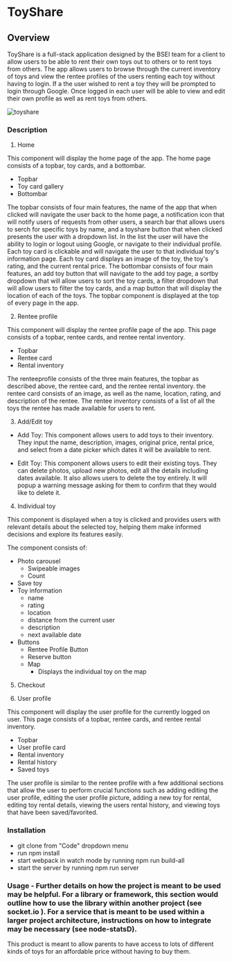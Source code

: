 # ToyShare

## Overview
ToyShare is a full-stack application designed by the BSEI team for a client to allow users to be able to rent their own toys out to others or to rent toys from others. The app allows users to browse through the current inventory of toys and view the rentee profiles of the users renting each toy without having to login. If a the user wished to rent a toy they will be prompted to login through Google. Once logged in each user will be able to view and edit their own profile as well as rent toys from others.

![toyshare](https://github.com/Team-4-BOC/ToyShare/assets/98065426/e64b515f-088e-4cb1-b73b-2d6c2900fc7f)

### Description
1. Home

This component will display the home page of the app. The home page consists of a topbar, toy cards, and a bottombar.

- Topbar
- Toy card gallery
- Bottombar


 The topbar consists of four main features, the name of the app that when clicked will navigate the user back to the home page,  a notification icon that will notify users of requests from other users, a search bar that allows users to serch for specific toys by name, and a toyshare button that when clicked presents the user with a dropdown list. In the list the user will have the ability to login or logout using Google, or navigate to their individual profile. Each toy card is clickable and will navigate the user to that individual toy's information page. Each toy card displays an image of the toy, the toy's rating, and the current rental price. The bottombar consists of four main features, an add toy button that will navigate to the add toy page, a sortby dropdown that will allow users to sort the toy cards, a filter dropdown that will allow users to filter the toy cards, and a map button that will display the location of each of the toys. The topbar component is displayed at the top of every page in the app.

2. Rentee profile

This component will display the rentee profile page of the app. This page consists of a topbar, rentee cards, and rentee rental inventory.

- Topbar
- Rentee card
- Rental inventory

The renteeprofile consists of the three main features, the topbar as described above, the rentee card, and the rentee rental inventory. the rentee card consists of an image, as well as the name, location, rating, and description of the rentee. The rentee inventory consists of a list of all the toys the rentee has made available for users to rent.


3. Add/Edit toy

- Add Toy:
    This component allows users to add toys to their inventory. They input the name, description, images, original price, rental price, and select from a date 
    picker which dates it will be available to rent.

- Edit Toy:
    This component allows users to edit their existing toys. They can delete photos, upload new photos, edit all the details including dates available. It also 
    allows users to delete the toy entirely. It will popup a warning message asking for them to confirm that they would like to delete it.

4. Individual toy

This component is displayed when a toy is clicked and provides users with relevant details about the selected toy, helping them make informed decisions and explore its features easily.

The component consists of:
- Photo carousel
  - Swipeable images
  - Count
- Save toy
- Toy information
  - name
  - rating
  - location
  - distance from the current user
  - description
  - next available date
- Buttons
  - Rentee Profile Button
  - Reserve button
  - Map
    - Displays the individual toy on the map

5. Checkout

6. User profile

This component will display the user profile for the currently logged on user. This page consists of a topbar, rentee cards, and rentee rental inventory.

- Topbar
- User profile card
- Rental inventory
- Rental history
- Saved toys

The user profile is similar to the rentee profile with a few additional sections that allow the user to perform crucial functions such as adding editing the user profile, editing the user profile picture, adding a new toy for rental, editing toy rental details, viewing the users rental history, and viewing toys that have been saved/favorited. 


### Installation

* git clone from "Code" dropdown menu
* run npm install
* start webpack in watch mode by running npm run build-all
* start the server by running npm run server

### Usage - Further details on how the project is meant to be used may be helpful. For a library or framework, this section would outline how to use the library within another project (see socket.io  ). For a service that is meant to be used within a larger project architecture, instructions on how to integrate may be necessary (see node-statsD).

This product is meant to allow parents to have access to lots of different kinds of toys for an affordable price without having to buy them. 
